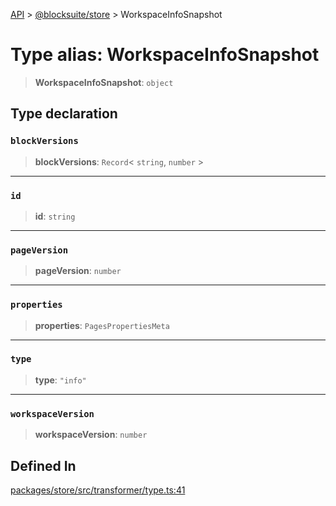 [API](../../../index.md) > [@blocksuite/store](../index.md) > WorkspaceInfoSnapshot

# Type alias: WorkspaceInfoSnapshot

> **WorkspaceInfoSnapshot**: `object`

## Type declaration

### `blockVersions`

> **blockVersions**: `Record`\< `string`, `number` \>

***

### `id`

> **id**: `string`

***

### `pageVersion`

> **pageVersion**: `number`

***

### `properties`

> **properties**: `PagesPropertiesMeta`

***

### `type`

> **type**: `"info"`

***

### `workspaceVersion`

> **workspaceVersion**: `number`

## Defined In

[packages/store/src/transformer/type.ts:41](https://github.com/Saul-Mirone/blocksuite/blob/f2324b82e/packages/store/src/transformer/type.ts#L41)
